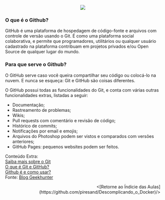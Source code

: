 <p align="center"><img src="https://user-images.githubusercontent.com/30474126/138008249-8082be18-d7bb-4f06-9804-3cdd8b26ac8f.png" /></p>

### O que é o Github?

GitHub é uma plataforma de hospedagem de código-fonte e arquivos com controle de versão usando o Git. É como uma plataforma social colaborativa, e permite que programadores, utilitários ou qualquer usuário cadastrado na plataforma contribuam em projetos privados e/ou Open Source de qualquer lugar do mundo.

### Para que serve o Github?

O GitHub serve caso você queira compartilhar seu código ou colocá-lo na nuvem. 
E nunca se esqueça: Git e GitHub são coisas diferentes.

O GitHub possui todas as funcionalidades do Git, e conta com várias outras funcionalidades extras, listadas a seguir:

- Documentação;
- Rastreamento de problemas;
- Wikis;
- Pull requests com comentário e revisão de código;
- Histórico de commits;
- Notificações por email e emojis;
- Arquivos do Photoshop podem ser vistos e comparados com versões anteriores;
- GitHub Pages: pequenos websites podem ser feitos.

Conteúdo Extra:   
[Saiba mais sobre o Git](https://www.atlassian.com/br/git/tutorials/what-is-git)    
[O que é Git e GitHub?](https://www.youtube.com/watch?v=GDGMf2bnHlE)     
[Github é e como usar?](https://blog.geekhunter.com.br/github-o-que-e-como-usar/)   
Fonte: [Blog Geekhunter](https://blog.geekhunter.com.br/github-o-que-e-como-usar/)    

<p align="right"><[Retorne ao Índicie das Aulas](https://github.com/piresand/Descomplicando_o_Docker)/></p>
